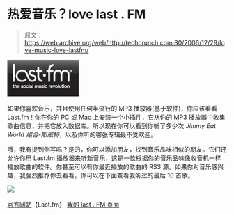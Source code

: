 # 热爱音乐？love last . FM

> 原文：<https://web.archive.org/web/http://techcrunch.com:80/2006/12/29/love-music-love-lastfm/>

![](img/d9cee33460182b16df3b3866c7fe0468.png)

如果你喜欢音乐，并且使用任何半流行的 MP3 播放器(基于软件)，你应该看看 Last.fm！你在你的 PC 或 Mac 上安装一个小插件，它从你的 MP3 播放器中收集歌曲信息，并把它放入数据库。所以现在你可以看到你听了多少次 *Jimmy Eat World 组合-斯威特*，以及你听的哪张专辑最不受欢迎。

哦，我有提到侧写吗？是的，你可以添加朋友，找到音乐品味相似的朋友。它们还允许你用 Last.fm 播放器来听新音乐，这是一款根据你的音乐品味像收音机一样播放歌曲的软件。你甚至可以有你最近播放的歌曲的 RSS 源。如果你对音乐感兴趣，我强烈推荐你去看看。你可以在下面查看我听过的最后 10 首歌。

[![](img/f5754192b94066563258a339ee206c4f.png)](https://web.archive.org/web/20220810025738/http://www.last.fm/user/VVeneziani/?chartstyle=basicrt10)

[官方网站](https://web.archive.org/web/20220810025738/http://www.last.fm/)【Last.fm】
[我的 last . FM 页面](https://web.archive.org/web/20220810025738/http://www.last.fm/user/VVeneziani/)